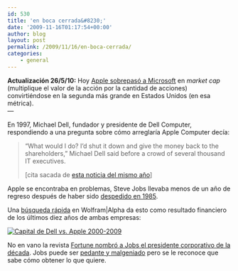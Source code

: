 ```yaml
---
id: 530
title: 'en boca cerrada&#8230;'
date: '2009-11-16T01:17:54+00:00'
author: blog
layout: post
permalink: /2009/11/16/en-boca-cerrada/
categories:
    - general
---
```


**Actualización 26/5/10:** Hoy [Apple sobrepasó a Microsoft](http://www.macrumors.com/2010/05/26/apple-passes-microsoft-to-become-second-largest-u-s-company-by-market-capitalization/) en *market cap* (multiplique el valor de la acción por la cantidad de acciones) convirtiéndose en la segunda más grande en Estados Unidos (en esa métrica).  
—

En 1997, Michael Dell, fundador y presidente de Dell Computer, respondiendo a una pregunta sobre cómo arreglaría Apple Computer decía:

> “What would I do? I’d shut it down and give the money back to the shareholders,” Michael Dell said before a crowd of several thousand IT executives.
> 
> \[cita sacada de [esta noticia del mismo año](http://news.cnet.com/Dell-Apple-should-close-shop/2100-1001_3-203937.html)\]

Apple se encontraba en problemas, Steve Jobs llevaba menos de un año de regreso después de haber sido [despedido en 1985](http://www.folklore.org/StoryView.py?project=Macintosh&story=The_End_Of_An_Era.txt).

Una [búsqueda rápida](http://www.wolframalpha.com/input/?i=dell+market+cap+vs+apple+market+cap "Capital de Dell vs. Apple 2000-2009") en Wolfram|Alpha da esto como resultado financiero de los últimos diez años de ambas empresas:

[![Capital de Dell vs. Apple 2000-2009](/blog/assets/uploads/2009/11/wolframalpha.com-screen-capture-2009-11-16-0-27-48.png "Capital de Dell vs. Apple 2000-2009")](http://www.wolframalpha.com/input/?i=dell+market+cap+vs+apple+market+cap)

No en vano la revista [Fortune nombró a Jobs el presidente corporativo de la década](http://money.cnn.com/2009/11/04/technology/steve_jobs_ceo_decade.fortune/index.htm "The decade of Steve Jobs"). Jobs puede ser [pedante y malgeniado](http://gadgets.boingboing.net/2008/11/25/a-private-moment-wit.html) pero se le reconoce que sabe cómo obtener lo que quiere.